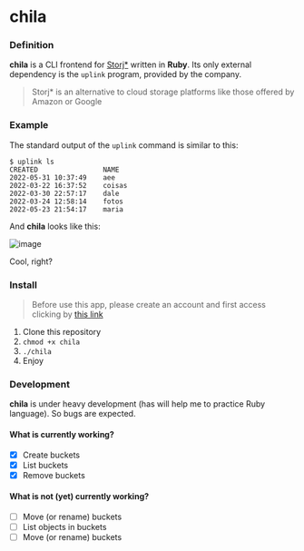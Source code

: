 # chila

### Definition
**chila** is a CLI frontend for [Storj*](https://www.storj.io/) written in **Ruby**. Its only external dependency is the `uplink` program, provided by the company.

> Storj* is an alternative to cloud storage platforms like those offered by Amazon or Google

### Example
The standard output of the `uplink` command is similar to this:
```
$ uplink ls
CREATED                NAME
2022-05-31 10:37:49    aee
2022-03-22 16:37:52    coisas
2022-03-30 22:57:17    dale
2022-03-24 12:58:14    fotos
2022-05-23 21:54:17    maria
```

And **chila** looks like this:

![image](https://user-images.githubusercontent.com/98054462/177184806-a6855062-625c-481d-a626-7b7a152c2be1.png)

Cool, right?

### Install
> Before use this app, please create an account and first access clicking by [this link](https://www.storj.io/)

1. Clone this repository
2. `chmod +x chila`
3. `./chila`
4. Enjoy

### Development
**chila** is under heavy development (has will help me to practice Ruby language). So bugs are expected.

#### What is currently working?
- [x] Create buckets
- [x] List buckets
- [x] Remove buckets
#### What is not (yet) currently working?
- [ ] Move (or rename) buckets
- [ ] List objects in buckets
- [ ] Move (or rename) buckets
